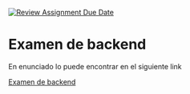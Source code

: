 [![Review Assignment Due Date](https://classroom.github.com/assets/deadline-readme-button-22041afd0340ce965d47ae6ef1cefeee28c7c493a6346c4f15d667ab976d596c.svg)](https://classroom.github.com/a/mqa7J3T3)
# Examen de backend

En enunciado lo puede encontrar en el siguiente link

<a href="https://docs.google.com/document/d/1onsQS-0G6m6Ip3LdI9MruPcNNNHWBCWG4iUCUrpzZL4/edit?usp=sharing">Examen de backend</a>
